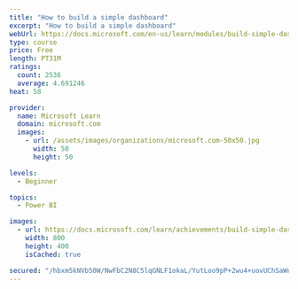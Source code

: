 ```yaml
---
title: "How to build a simple dashboard"
excerpt: "How to build a simple dashboard"
webUrl: https://docs.microsoft.com/en-us/learn/modules/build-simple-dashboard/
type: course
price: Free
length: PT31M
ratings:
  count: 2536
  average: 4.691246
heat: 58

provider:
  name: Microsoft Learn
  domain: microsoft.com
  images:
    - url: /assets/images/organizations/microsoft.com-50x50.jpg
      width: 50
      height: 50

levels:
  - Beginner

topics:
  - Power BI

images:
  - url: https://docs.microsoft.com/learn/achievements/build-simple-dashboard-social.png
    width: 800
    height: 400
    isCached: true

secured: "/hbxm5kNVb50W/NwFbC2N8C5lqGNLF1okaL/YutLoo9pP+2wu4+uovUChSaWnKadpGgIXgOv3AzVQeWzCv78kI3WG7Cv353/tp12rAGojCZ5ZtexXjyvmgUqAc0BX0jAwanIeFOt3ajaxNVBWcHgIirvUJyJOgFNT/U+kqCg819HfzRtSIO3/0dkGcltWyWB1HDFrVdlLfT0q7L22YG2Qkmp2Zh0nfh686RNcWTYGvSH1zlr0JzQi0ulsFRra9fJVuRzpjOgJ4TFrlJR3SJ8xig/Zf4WUmfe6aS07xGvE0I5jc6qNxsJo7SEkKsSlnJi2iXxfTqTYY5Bu3qvkFLNVqjNz7pL/Kl8J58OLR9EV7TthOpmys4ackpsDXstIEPQEkoEKATF1CWkoMQReTyfCYnk01yWzBexHAwxt3JR3yo=;vjnIJA7pXxRfHDDxPSDD9Q=="
---
```


